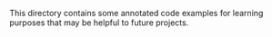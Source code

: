 This directory contains some annotated code examples for learning purposes that may be helpful to future projects.